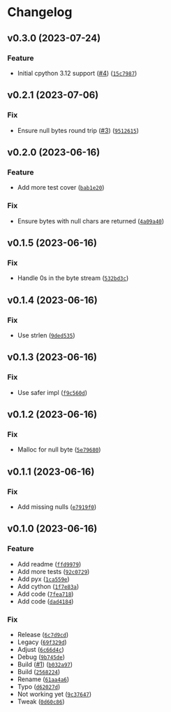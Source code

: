 # Changelog

<!--next-version-placeholder-->

## v0.3.0 (2023-07-24)

### Feature

* Initial cpython 3.12 support ([#4](https://github.com/bdraco/kasa-crypt/issues/4)) ([`15c7987`](https://github.com/bdraco/kasa-crypt/commit/15c7987db96354822010c239caa5add9948c81c8))

## v0.2.1 (2023-07-06)

### Fix

* Ensure null bytes round trip ([#3](https://github.com/bdraco/kasa-crypt/issues/3)) ([`9512615`](https://github.com/bdraco/kasa-crypt/commit/951261514662893b114c600728781736a1600f6e))

## v0.2.0 (2023-06-16)

### Feature

* Add more test cover ([`bab1e20`](https://github.com/bdraco/kasa-crypt/commit/bab1e20a090a026d67de09576154c3bd41a317a0))

### Fix

* Ensure bytes with null chars are returned ([`4a09a40`](https://github.com/bdraco/kasa-crypt/commit/4a09a405167dd697f1208a36e1434567b0f942d6))

## v0.1.5 (2023-06-16)

### Fix

* Handle 0s in the byte stream ([`532bd3c`](https://github.com/bdraco/kasa-crypt/commit/532bd3c195f47d91f50ffa23ab4b2b045c5de22c))

## v0.1.4 (2023-06-16)

### Fix

* Use strlen ([`9ded535`](https://github.com/bdraco/kasa-crypt/commit/9ded53569d246e890222525a1b735f99404486c1))

## v0.1.3 (2023-06-16)

### Fix

* Use safer impl ([`f9c560d`](https://github.com/bdraco/kasa-crypt/commit/f9c560db9888d18f79d924deedda39a4690976ed))

## v0.1.2 (2023-06-16)

### Fix

* Malloc for null byte ([`5e79680`](https://github.com/bdraco/kasa-crypt/commit/5e79680eaaeabeb08698937ba4c93b5c28029e7e))

## v0.1.1 (2023-06-16)

### Fix

* Add missing nulls ([`e7919f0`](https://github.com/bdraco/kasa-crypt/commit/e7919f0104c98855e6af1010f07f00b038279b40))

## v0.1.0 (2023-06-16)

### Feature

* Add readme ([`ffd9979`](https://github.com/bdraco/kasa-crypt/commit/ffd99791132c46a20c6656b5308fd7240290e844))
* Add more tests ([`92c0729`](https://github.com/bdraco/kasa-crypt/commit/92c0729abe9d1c763e59cf045a7589defdadc841))
* Add pyx ([`1ca559e`](https://github.com/bdraco/kasa-crypt/commit/1ca559ebcdfa8dce3e929a1f90bc516c0a7e8f75))
* Add cython ([`1f7e83a`](https://github.com/bdraco/kasa-crypt/commit/1f7e83a46d10915a895f469d1c4c156b8af125f0))
* Add code ([`7fea718`](https://github.com/bdraco/kasa-crypt/commit/7fea718004211523cdcb1823d2b37c695b6939a3))
* Add code ([`dad4184`](https://github.com/bdraco/kasa-crypt/commit/dad41840f02747b5e690bef3b0644425c5df868a))

### Fix

* Release ([`6c7d9cd`](https://github.com/bdraco/kasa-crypt/commit/6c7d9cd7cb3d9e4d73e9270c098f87319d42f328))
* Legacy ([`69f329d`](https://github.com/bdraco/kasa-crypt/commit/69f329d167352910b687ea33d8b2c6bca19147d5))
* Adjust ([`6c66d4c`](https://github.com/bdraco/kasa-crypt/commit/6c66d4cfba3299d1b4e760ee141d7be36e9d18a9))
* Debug ([`9b745de`](https://github.com/bdraco/kasa-crypt/commit/9b745de5a211508141d17920af0c4d34345d21bc))
* Build ([#1](https://github.com/bdraco/kasa-crypt/issues/1)) ([`b032a97`](https://github.com/bdraco/kasa-crypt/commit/b032a97814dec7a57947d1b7c82bf5f8434f90a6))
* Build ([`2568224`](https://github.com/bdraco/kasa-crypt/commit/256822486fd32f9a6275268fc6f7a472a5161681))
* Rename ([`61aa4a6`](https://github.com/bdraco/kasa-crypt/commit/61aa4a65d55abdb6ea82328d614f606cc320cd6c))
* Typo ([`d62027d`](https://github.com/bdraco/kasa-crypt/commit/d62027dfaea08518c551f008002fc328dd5bbc90))
* Not working yet ([`9c37647`](https://github.com/bdraco/kasa-crypt/commit/9c37647db13fd9fefcc35a22eaf851763048f4ff))
* Tweak ([`0d60c86`](https://github.com/bdraco/kasa-crypt/commit/0d60c86b0cefd7be10fbaf3eb0ff1b126a625fdf))
